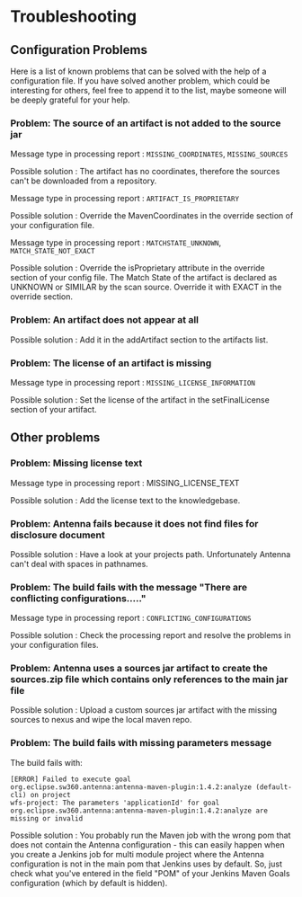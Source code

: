 # Troubleshooting

## Configuration Problems

Here is a list of known problems that can be solved with the help of a
configuration file. If you have solved another problem, which could be 
interesting for others, feel free to append it to the list, maybe
someone will be deeply grateful for your help.

### Problem: The source of an artifact is not added to the source jar

Message type in processing report
: `MISSING_COORDINATES`, `MISSING_SOURCES`
 
Possible solution
: The artifact has no coordinates, therefore the sources can't be 
downloaded from a repository.


Message type in processing report
: `ARTIFACT_IS_PROPRIETARY`

Possible solution
: Override the MavenCoordinates in the override section of your
configuration file.

Message type in processing report
: `MATCHSTATE_UNKNOWN`, `MATCH_STATE_NOT_EXACT`
 
Possible solution
: Override the isProprietary attribute in the override section of your 
config file. The Match State of the artifact is declared as UNKNOWN or 
SIMILAR by the scan source. Override it with EXACT in the override section.

### Problem: An artifact does not appear at all
 
Possible solution
: Add it in the addArtifact section to the artifacts list.

### Problem: The license of an artifact is missing

Message type in processing report
: `MISSING_LICENSE_INFORMATION`
 
Possible solution
: Set the license of the artifact in the setFinalLicense section of your 
artifact.


## Other problems

### Problem: Missing license text

Message type in processing report
: MISSING_LICENSE_TEXT
 
Possible solution
: Add the license text to the knowledgebase.

### Problem: Antenna fails because it does not find files for disclosure document
 
Possible solution
: Have a look at your projects path. Unfortunately Antenna can't deal with 
spaces in pathnames.

### Problem: The build fails with the message "There are conflicting configurations....."

Message type in processing report
: `CONFLICTING_CONFIGURATIONS`
 
Possible solution
: Check the processing report and resolve the problems in your 
configuration files.

### Problem: Antenna uses a sources jar artifact to create the sources.zip file which contains only references to the main jar file
 
Possible solution
: Upload a custom sources jar artifact with the missing sources to nexus 
and wipe the local maven repo.

### Problem: The build fails with missing parameters message

The build fails with:

```
[ERROR] Failed to execute goal 
org.eclipse.sw360.antenna:antenna-maven-plugin:1.4.2:analyze (default-cli) on project 
wfs-project: The parameters 'applicationId' for goal 
org.eclipse.sw360.antenna:antenna-maven-plugin:1.4.2:analyze are missing or invalid
```
 
Possible solution
: You probably run the Maven job with the wrong pom that does not 
contain the Antenna configuration - this can easily happen when you create 
a Jenkins job for multi module project where the Antenna configuration is 
not in the main pom that Jenkins uses by default. So, just check what 
you've entered in the field "POM" of your Jenkins Maven Goals 
configuration (which by default is hidden).